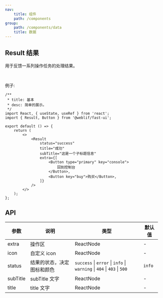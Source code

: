 ```yaml
---
nav:
    title: 组件
    path: /components
group:
    path: /components/data
    title: 数据
---
```


## Result 结果


用于反馈一系列操作任务的处理结果。


<br />

例子:

```tsx
/**
 * title: 基本
 * desc: 简单的展示。
 */
import React, { useState, useRef } from 'react';
import { Result, Button } from '@weblif/fast-ui';

export default () => {
    return (
        <>
            <Result
                status="success"
                title="成功"
                subTitle="这是一个子标题信息"
                extra={[
                    <Button type="primary" key="console">
                        回到控制台
                    </Button>,
                    <Button key="buy">购买</Button>,
                ]}
            />
        </>
    );
};
```



## API

| 参数 | 说明 | 类型 | 默认值 |
| --- | --- | --- | --- |
| extra | 操作区 | ReactNode | - |
| icon | 自定义 icon | ReactNode | - |
| status | 结果的状态，决定图标和颜色 | `success` \| `error` \| `info` \| `warning` \| `404` \| `403` \| `500` | `info` |
| subTitle | subTitle 文字 | ReactNode | - |
| title | title 文字 | ReactNode | - |